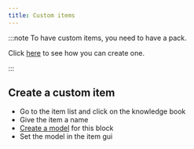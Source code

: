 ```yaml
---
title: Custom items
---
```


:::note To have custom items, you need to have a pack.

Click [here](pack.md#create-a-pack) to see how you can create one.

:::

## Create a custom item

* Go to the item list and click on the knowledge book
* Give the item a name
* [Create a model](custom-models.md) for this block
* Set the model in the item gui
